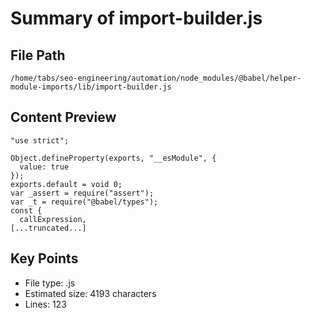 # Summary of import-builder.js
  
## File Path
`/home/tabs/seo-engineering/automation/node_modules/@babel/helper-module-imports/lib/import-builder.js`

## Content Preview
```
"use strict";

Object.defineProperty(exports, "__esModule", {
  value: true
});
exports.default = void 0;
var _assert = require("assert");
var _t = require("@babel/types");
const {
  callExpression,
[...truncated...]
```

## Key Points
- File type: .js
- Estimated size: 4193 characters
- Lines: 123
